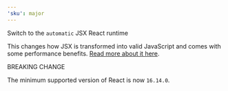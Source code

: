 ```yaml
---
'sku': major
---
```


Switch to the `automatic` JSX React runtime

This changes how JSX is transformed into valid JavaScript and comes with some performance benefits. [Read more about it here](https://reactjs.org/blog/2020/09/22/introducing-the-new-jsx-transform.html).

BREAKING CHANGE

The minimum supported version of React is now `16.14.0`.
